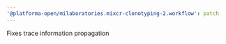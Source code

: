 ```yaml
---
'@platforma-open/milaboratories.mixcr-clonotyping-2.workflow': patch
---
```


Fixes trace information propagation
